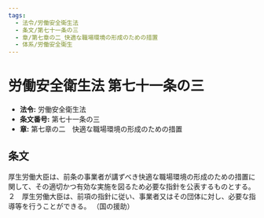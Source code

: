 ```yaml
---
tags:
  - 法令/労働安全衛生法
  - 条文/第七十一条の三
  - 章/第七章の二_快適な職場環境の形成のための措置
  - 体系/労働安全衛生
---
```

# 労働安全衛生法 第七十一条の三

- **法令:** 労働安全衛生法
- **条文番号:** 第七十一条の三
- **章:** 第七章の二　快適な職場環境の形成のための措置

## 条文
厚生労働大臣は、前条の事業者が講ずべき快適な職場環境の形成のための措置に関して、その適切かつ有効な実施を図るため必要な指針を公表するものとする。
２　厚生労働大臣は、前項の指針に従い、事業者又はその団体に対し、必要な指導等を行うことができる。
（国の援助）

